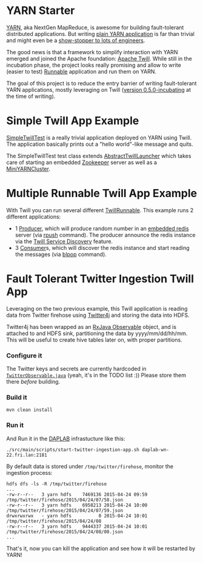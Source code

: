 YARN Starter
====

[YARN](http://hadoop.apache.org/docs/current/hadoop-yarn/hadoop-yarn-site/YARN.html), aka NextGen MapReduce, is awesome for building fault-tolerant distributed applications. 
But writing [plain YARN application](http://hadoop.apache.org/docs/current/hadoop-yarn/hadoop-yarn-site/WritingYarnApplications.html) 
is far than trivial and might even be a [show-stopper to lots of engineers](http://www.edwardcapriolo.com/roller/edwardcapriolo/entry/yarn_either_it_is_really).

The good news is that a framework to simplify interaction with YARN emerged and joined the Apache foundation: [Apache Twill](http://twill.incubator.apache.org/). 
While still in the incubation phase, the project looks really promising and allow to write (easier to test) 
[Runnable](http://docs.oracle.com/javase/8/docs/api/java/lang/Runnable.html) application and run them on YARN.

The goal of this project is to reduce the entry barrier of writing fault-tolerant YARN applications, mostly leveraging on Twill 
([version 0.5.0-incubating](http://twill.incubator.apache.org/apidocs-0.5.0-incubating/index.html) at the time of writing).


# Simple Twill App Example

[SimpleTwillTest](src/test/java/ch/daplab/yarn/twill/SimpleTwillTest.java) is a really trivial application deployed on YARN using Twill. The application basically prints out 
a "hello world"-like message and quits.

The SimpleTwillTest test class extends [AbstractTwillLauncher](src/test/java/ch/daplab/yarn/twill/AbstractTwillLauncher.java) which takes care of 
starting an embedded [Zookeeper](https://github.com/kafka-dev/kafka/blob/master/core/src/test/scala/unit/kafka/zk/EmbeddedZookeeper.scala) 
server as well as a [MiniYARNCluster](https://svn.apache.org/repos/asf/hadoop/common/trunk/hadoop-yarn-project/hadoop-yarn/hadoop-yarn-server/hadoop-yarn-server-tests/src/test/java/org/apache/hadoop/yarn/server/MiniYARNCluster.java).


# Multiple Runnable Twill App Example

With Twill you can run several different [TwillRunnable](https://github.com/apache/incubator-twill/blob/master/twill-api/src/main/java/org/apache/twill/api/TwillRunnable.java). 
This example runs 2 different applications:
* 1 [Producer](src/test/java/ch/daplab/yarn/twill/worker/Producer.java), which will produce random number in an [embedded redis](https://github.com/kstyrc/embedded-redis) 
    server (via [rpush](http://redis.io/commands/rpush) command). The producer announce the redis instance via the 
    [Twill Service Discovery](http://twill.incubator.apache.org/apidocs/org/apache/twill/discovery/package-summary.html) feature.
* 3 [Consumer](src/test/java/ch/daplab/yarn/twill/worker/Consumer.java)s, which will discover the redis instance and start reading the messages 
    (via [blpop](http://redis.io/commands/blpop) command).


# Fault Tolerant Twitter Ingestion Twill App

Leveraging on the two previous example, this Twill application is reading data from Twitter firehose using [Twitter4j](http://twitter4j.org/) 
and storing the data into HDFS.

Twitter4j has been wrapped as an [RxJava Observable](http://reactivex.io/RxJava/javadoc/rx/Observable.OnSubscribe.html) object, 
and is attached to and HDFS sink, partitioning the data by yyyy/mm/dd/hh/mm. This will be useful to create hive tables 
later on, with proper partitions.

### Configure it

The Twitter keys and secrets are currently hardcoded in [`TwitterObservable.java`](src/main/java/ch/daplab/yarn/twitter/rx/TwitterObservable.java) (yeah, it's in the TODO list :))
Please store them there *before* building.

### Build it

```
mvn clean install
```

### Run it

And Run it in the [DAPLAB](http://daplab.ch) infrastucture like this:

```
./src/main/scripts/start-twitter-ingestion-app.sh daplab-wn-22.fri.lan:2181
```

By default data is stored under `/tmp/twitter/firehose`, monitor the ingestion process:
```
hdfs dfs -ls -R /tmp/twitter/firehose
...
-rw-r--r--   3 yarn hdfs    7469136 2015-04-24 09:59 /tmp/twitter/firehose/2015/04/24/07/58.json
-rw-r--r--   3 yarn hdfs    6958213 2015-04-24 10:00 /tmp/twitter/firehose/2015/04/24/07/59.json
drwxrwxrwx   - yarn hdfs          0 2015-04-24 10:01 /tmp/twitter/firehose/2015/04/24/08
-rw-r--r--   3 yarn hdfs    9444337 2015-04-24 10:01 /tmp/twitter/firehose/2015/04/24/08/00.json
...
```

That's it, now you can kill the application and see how it will be restarted by YARN!

